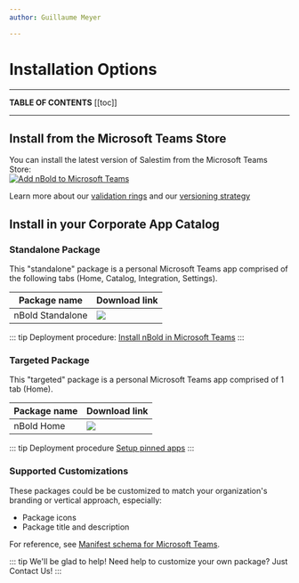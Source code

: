 ```yaml
---
author: Guillaume Meyer

---
```

# Installation Options

---

**TABLE OF CONTENTS**
[[toc]]

---

## Install from the Microsoft Teams Store

You can install the latest version of Salestim from the Microsoft Teams Store:  
<a href="https://teams.microsoft.com/l/app/589748de-ec98-4616-9063-e91c629bd1a4?source=store-copy-link" target="_blank">
![Add nBold to Microsoft Teams](https://img.shields.io/badge/Microsoft_Teams-Install_nBold-darkslateblue?logo=microsoft-teams&logoColor=white&style=for-the-badge)
</a>

Learn more about our [validation rings](./releases.md#validation-rings) and our [versioning strategy](./releases.md#versioning-strategy)

## Install in your Corporate App Catalog

### Standalone Package

This "standalone" package is a personal Microsoft Teams app comprised of the following tabs (Home, Catalog, Integration, Settings).

| Package name | Download link |
|--------------|---------------|
| nBold Standalone | [![](https://img.shields.io/badge/Microsoft_Teams-Download_nBold_Standalone_Package-darkslateblue?logo=microsoft-teams&logoColor=white&style=flat)](https://dist.salestim.io/packages/io.salestim.standalone.prd.zip) |

::: tip
Deployment procedure: [Install nBold in Microsoft Teams](https://docs.nbold.co/articles/3505270-install-salestim-app-on-microsoft-teams)
:::

### Targeted Package

This "targeted" package is a personal Microsoft Teams app comprised of 1 tab (Home).

| Package name | Download link |
|--------------|---------------|
| nBold Home | [![](https://img.shields.io/badge/Microsoft_Teams-Download_nBold_Home_Package-darkslateblue?logo=microsoft-teams&logoColor=white&style=flat)](https://dist.salestim.io/packages/io.salestim.targeted.home.prd.zip) |

::: tip Deployment procedure
[Setup pinned apps](https://docs.nbold.co/articles/3507463-set-up-the-home-page)
:::

### Supported Customizations
These packages could be be customized to match your organization's branding or vertical approach, especially:
- Package icons
- Package title and description

For reference, see [Manifest schema for Microsoft Teams](https://docs.microsoft.com/en-us/microsoftteams/platform/resources/schema/manifest-schema).

::: tip We'll be glad to help!
Need help to customize your own package? Just <a onclick="Intercom('showNewMessage');">Contact Us!</a>
:::

